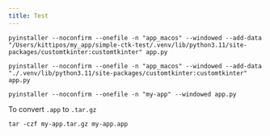 ```yaml
---
title: Test
---
```


```shell
pyinstaller --noconfirm --onefile -n "app_macos" --windowed --add-data "/Users/kittipos/my_app/simple-ctk-test/.venv/lib/python3.11/site-packages/customtkinter:customtkinter" app.py
```

```shell
pyinstaller --noconfirm --onefile -n "app_macos" --windowed --add-data "./.venv/lib/python3.11/site-packages/customtkinter:customtkinter" app.py
```

```shell
pyinstaller --noconfirm --onefile -n "my-app" --windowed app.py
```

To convert `.app` to `.tar.gz`

```shell
tar -czf my-app.tar.gz my-app.app
```
